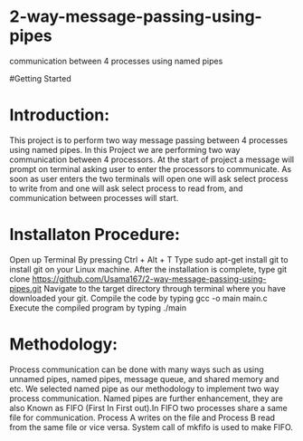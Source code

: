 # 2-way-message-passing-using-pipes
communication between 4 processes using named pipes

#Getting Started
# Introduction:
This project is to perform two way message passing between 4 processes
using named pipes.
In this Project we are performing two way communication between 4
processors. At the start of project a message will prompt on terminal asking
user to enter the processors to communicate. As soon as user enters the
two terminals will open one will ask select process to write from and one
will ask select process to read from, and communication between
processes will start.

# Installaton Procedure:

Open up Terminal By pressing Ctrl + Alt + T
Type sudo apt-get install git to install git on your Linux machine.
After the installation is complete, type git clone https://github.com/Usama167/2-way-message-passing-using-pipes.git
Navigate to the target directory through terminal where you have downloaded your git.
Compile the code by typing gcc -o main main.c
Execute the compiled program by typing ./main

# Methodology:

Process communication can be done with many ways such as using
unnamed pipes, named pipes, message queue, and shared memory and
etc. We selected named pipe as our methodology to implement two way
process communication. Named pipes are further enhancement, they are
also Known as FIFO (First In First out).In FIFO two processes share a same
file for communication. Process A writes on the file and Process B read from
the same file or vice versa. System call of mkfifo is used to make FIFO.
